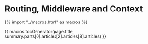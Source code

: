 # Routing, Middleware and Context

{% import "../macros.html" as macros %}

{{ macros.tocGenerator(page.title, summary.parts[0].articles[2].articles[8].articles) }}
